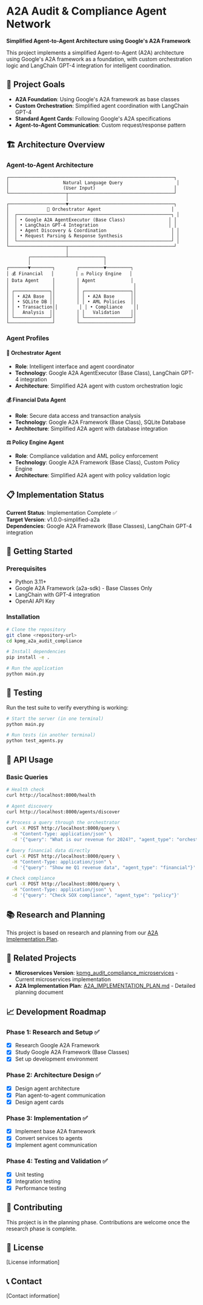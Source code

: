 # A2A Audit & Compliance Agent Network

**Simplified Agent-to-Agent Architecture using Google's A2A Framework**

This project implements a simplified Agent-to-Agent (A2A) architecture using Google's A2A framework as a foundation, with custom orchestration logic and LangChain GPT-4 integration for intelligent coordination.

## 🎯 Project Goals

- **A2A Foundation**: Using Google's A2A framework as base classes
- **Custom Orchestration**: Simplified agent coordination with LangChain GPT-4
- **Standard Agent Cards**: Following Google's A2A specifications
- **Agent-to-Agent Communication**: Custom request/response pattern

## 🏗️ Architecture Overview

### Agent-to-Agent Architecture

```
┌─────────────────────────────────────────────────────────────┐
│                    Natural Language Query                    │
│                    (User Input)                             │
└─────────────────────┬───────────────────────────────────────┘
                      │
┌─────────────────────▼───────────────────────────────────────┐
│              🎯 Orchestrator Agent                          │
│  ┌─────────────────────────────────────────────────────────┐ │
│  │ • Google A2A AgentExecutor (Base Class)                │ │
│  │ • LangChain GPT-4 Integration                          │ │
│  │ • Agent Discovery & Coordination                        │ │
│  │ • Request Parsing & Response Synthesis                  │ │
│  └─────────────────────────────────────────────────────────┘ │
└─────────────────────┬───────────────────────────────────────┘
                      │
        ┌─────────────┴─────────────┐
        │                           │
┌───────▼────────┐        ┌─────────▼─────────┐
│ 💰 Financial   │        │ ⚖️ Policy Engine   │
│ Data Agent     │        │ Agent             │
│                │        │                    │
│ ┌─────────────┐│        │ ┌─────────────────┐│
│ │ • A2A Base  ││        │ │ • A2A Base      ││
│ │ • SQLite DB ││        │ │ • AML Policies  ││
│ │ • Transaction││        │ │ • Compliance    ││
│ │   Analysis  ││        │ │   Validation    ││
│ └─────────────┘│        │ └─────────────────┘│
└────────────────┘        └────────────────────┘
```

### Agent Profiles

#### 🎯 Orchestrator Agent
- **Role**: Intelligent interface and agent coordinator
- **Technology**: Google A2A AgentExecutor (Base Class), LangChain GPT-4 integration
- **Architecture**: Simplified A2A agent with custom orchestration logic

#### 💰 Financial Data Agent
- **Role**: Secure data access and transaction analysis
- **Technology**: Google A2A Framework (Base Class), SQLite Database
- **Architecture**: Simplified A2A agent with database integration

#### ⚖️ Policy Engine Agent
- **Role**: Compliance validation and AML policy enforcement
- **Technology**: Google A2A Framework (Base Class), Custom Policy Engine
- **Architecture**: Simplified A2A agent with policy validation logic

## 📋 Implementation Status

**Current Status**: Implementation Complete ✅  
**Target Version**: v1.0.0-simplified-a2a  
**Dependencies**: Google A2A Framework (Base Classes), LangChain GPT-4 integration

## 🚀 Getting Started

### Prerequisites

- Python 3.11+
- Google A2A Framework (a2a-sdk) - Base Classes Only
- LangChain with GPT-4 integration
- OpenAI API Key

### Installation

```bash
# Clone the repository
git clone <repository-url>
cd kpmg_a2a_audit_compliance

# Install dependencies
pip install -e .

# Run the application
python main.py
```

## 🧪 Testing

Run the test suite to verify everything is working:

```bash
# Start the server (in one terminal)
python main.py

# Run tests (in another terminal)
python test_agents.py
```

## 📡 API Usage

### Basic Queries

```bash
# Health check
curl http://localhost:8000/health

# Agent discovery
curl http://localhost:8000/agents/discover

# Process a query through the orchestrator
curl -X POST http://localhost:8000/query \
  -H "Content-Type: application/json" \
  -d '{"query": "What is our revenue for 2024?", "agent_type": "orchestrator"}'

# Query financial data directly
curl -X POST http://localhost:8000/query \
  -H "Content-Type: application/json" \
  -d '{"query": "Show me Q1 revenue data", "agent_type": "financial"}'

# Check compliance
curl -X POST http://localhost:8000/query \
  -H "Content-Type: application/json" \
  -d '{"query": "Check SOX compliance", "agent_type": "policy"}'
```

## 📚 Research and Planning

This project is based on research and planning from our [A2A Implementation Plan](../kpmg_a2a_audit_compliance_network/A2A_IMPLEMENTATION_PLAN.md).

## 🔗 Related Projects

- **Microservices Version**: [kpmg_audit_compliance_microservices](../kpmg_a2a_audit_compliance_network/) - Current microservices implementation
- **A2A Implementation Plan**: [A2A_IMPLEMENTATION_PLAN.md](../kpmg_a2a_audit_compliance_network/A2A_IMPLEMENTATION_PLAN.md) - Detailed planning document

## 📈 Development Roadmap

### Phase 1: Research and Setup ✅
- [x] Research Google A2A Framework
- [x] Study Google A2A Framework (Base Classes)
- [x] Set up development environment

### Phase 2: Architecture Design ✅
- [x] Design agent architecture
- [x] Plan agent-to-agent communication
- [x] Design agent cards

### Phase 3: Implementation ✅
- [x] Implement base A2A framework
- [x] Convert services to agents
- [x] Implement agent communication

### Phase 4: Testing and Validation ✅
- [x] Unit testing
- [x] Integration testing
- [x] Performance testing

## 🤝 Contributing

This project is in the planning phase. Contributions are welcome once the research phase is complete.

## 📄 License

[License information]

## 📞 Contact

[Contact information]